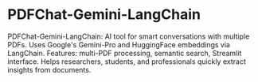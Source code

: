 # PDFChat-Gemini-LangChain
PDFChat-Gemini-LangChain: AI tool for smart conversations with multiple PDFs. Uses Google's Gemini-Pro and HuggingFace embeddings via LangChain. Features: multi-PDF processing, semantic search, Streamlit interface. Helps researchers, students, and professionals quickly extract insights from documents.
